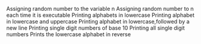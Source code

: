 Assigning random number to the variable n
Assigning random number to n each time it is executable
Printing alphabets in lowercase
Printing alphabet in lowercase and uppercase
Printing alphabet in lowercase,followed by a new line
Printing single digit numbers of base 10
Printing all single digit numbers
Prints the lowercase alphabet in reverse

